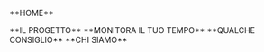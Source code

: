 <p align="center">

<p>**HOME**</p>
**IL PROGETTO**
**MONITORA IL TUO TEMPO**
**QUALCHE CONSIGLIO**
**CHI SIAMO**

</p>

